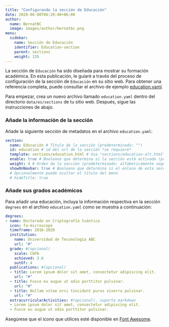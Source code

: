 ```yaml
---
title: "Configurando la sección de Educación"
date: 2020-06-08T06:20:40+06:00
author:
  name: BernatBC
  image: images/author/bernatbc.png
menu:
  sidebar:
    name: Sección de Educación
    identifier: Education-section
    parent: sections
    weight: 135
---
```


La sección de `Educación` ha sido diseñada para mostrar su formación académica. En esta publicación, le guiaré a través del proceso de configuración de la sección de `Educación` en su sitio web. Para obtener una referencia completa, puede consultar el archivo de ejemplo [education.yaml](https://github.com/hugo-toha/hugo-toha.github.io/blob/main/data/en/sections/education.yaml).

Para empezar, crea un nuevo archivo llamado `education.yaml` dentro del directorio `data/es/sections` de tu sitio web. Después, sigue las instrucciones de abajo.

### Añade la información de la sección

Añade la siguiente sección de metadatos en el archivo `education.yaml`:

```yaml
section:
  name: Educación # Título de la sección (predeterminado: "")
  id: education # id del url de la sección *se requiere*
  template: sections/education.html # Usa "sections/education-alt.html" para una plantilla alterna
  enable: true # Booleano que determina si la sección está activada (predeterminado: false)
  weight: 4 # Orden de la sección (predeterminado: alfabeticamente seguida del peso)
  showOnNavbar: true # Booleano que determina si el enlace de esta sección debe aparecer en la barra de navegación
  # Opcionalmente puede ocultar el título del menú
  # hideTitle: true
```

### Añade sus grados académicos

Para añadir una educación, incluya la información respectiva en la sección `degrees` en el archivo `education.yaml` como se muestra a continuación:

```yaml
degrees:
- name: Doctorado en Criptografía Cuántica
  icon: fa-microscope
  timeframe: 2016-2020
  institution:
    name: Universidad de Teconología ABC
    url: "#"
  grade: #(opcional)
    scale: CGPA
    achieved: 3.6
    outOf: 4
  publications: #(opcional)
  - title: Lorem ipsum dolor sit amet, consectetur adipiscing elit.
    url: "#"
  - title: Fusce eu augue ut odio porttitor pulvinar.
    url: "#"
  - title: Nullam vitae orci tincidunt purus viverra pulvinar.
    url: "#"
  extracurricularActivities: #(opcional), suporta markdown
  - Lorem ipsum dolor sit amet, consectetur adipiscing elit.
  - Fusce eu augue ut odio porttitor pulvinar.
```

Asegúrese que el icono que utilices esté disponible en [Font Awesome](https://fontawesome.com/icons?d=gallery&m=free).

